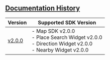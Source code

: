 ## [Documentation History](#Documentation-History)

| Version | Supported SDK Version |  
| ---- | ---- |    
| [v2.0.0](./README.md) | - Map SDK v2.0.0 <br/> - Place Search Widget v2.0.0 <br/> - Direction Widget v2.0.0 <br/> - Nearby Widget v2.0.0 |